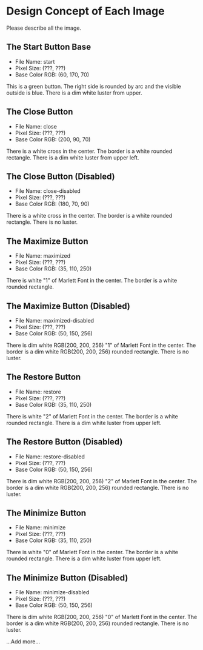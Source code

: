 # Design Concept of Each Image

Please describe all the image.

## The Start Button Base

- File Name: start
- Pixel Size: (???, ???)
- Base Color RGB: (60, 170, 70)

This is a green button.
The right side is rounded by arc and the visible outside is blue.
There is a dim white luster from upper.

## The Close Button

- File Name: close
- Pixel Size: (???, ???)
- Base Color RGB: (200, 90, 70)

There is a white cross in the center.
The border is a white rounded rectangle.
There is a dim white luster from upper left.

## The Close Button (Disabled)

- File Name: close-disabled
- Pixel Size: (???, ???)
- Base Color RGB: (180, 70, 90)

There is a white cross in the center.
The border is a white rounded rectangle.
There is no luster.

## The Maximize Button

- File Name: maximized
- Pixel Size: (???, ???)
- Base Color RGB: (35, 110, 250)

There is white "1" of Marlett Font in the center.
The border is a white rounded rectangle.

## The Maximize Button (Disabled)

- File Name: maximized-disabled
- Pixel Size: (???, ???)
- Base Color RGB: (50, 150, 256)

There is dim white RGB(200, 200, 256) "1" of Marlett Font in the center.
The border is a dim white RGB(200, 200, 256) rounded rectangle.
There is no luster.

## The Restore Button

- File Name: restore
- Pixel Size: (???, ???)
- Base Color RGB: (35, 110, 250)

There is white "2" of Marlett Font in the center.
The border is a white rounded rectangle.
There is a dim white luster from upper left.

## The Restore Button (Disabled)

- File Name: restore-disabled
- Pixel Size: (???, ???)
- Base Color RGB: (50, 150, 256)

There is dim white RGB(200, 200, 256) "2" of Marlett Font in the center.
The border is a dim white RGB(200, 200, 256) rounded rectangle.
There is no luster.

## The Minimize Button

- File Name: minimize
- Pixel Size: (???, ???)
- Base Color RGB: (35, 110, 250)

There is white "0" of Marlett Font in the center.
The border is a white rounded rectangle.
There is a dim white luster from upper left.

## The Minimize Button (Disabled)

- File Name: minimize-disabled
- Pixel Size: (???, ???)
- Base Color RGB: (50, 150, 256)

There is dim white RGB(200, 200, 256) "0" of Marlett Font in the center.
The border is a dim white RGB(200, 200, 256) rounded rectangle.
There is no luster.

...Add more...
